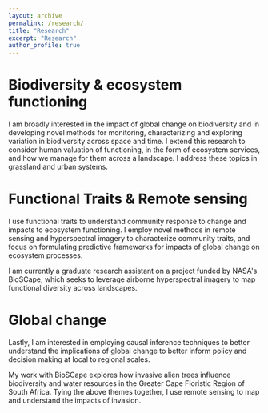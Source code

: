 ```yaml
---
layout: archive
permalink: /research/
title: "Research"
excerpt: "Research"
author_profile: true
---
```


Biodiversity & ecosystem functioning
======

I am broadly interested in the impact of global change on biodiversity and in developing novel methods for monitoring, characterizing and exploring variation in biodiversity across space and time. I extend this research to consider human valuation of functioning, in the form of ecosystem services, and how we manage for them across a landscape. I address these topics in grassland and urban systems.

Functional Traits & Remote sensing
======

I use functional traits to understand community response to change and impacts to ecosystem functioning. I employ novel methods in remote sensing and hyperspectral imagery to characterize community traits, and focus on formulating predictive frameworks for impacts of global change on ecosystem processes.

I am currently a graduate research assistant on a project funded by NASA's BioSCape, which seeks to leverage airborne hyperspectral imagery to map functional diversity across landscapes.

Global change
======

Lastly, I am interested in employing causal inference techniques to better understand the implications of global change to better inform policy and decision making at local to regional scales. 

My work with BioSCape explores how invasive alien trees influence biodiversity and water resources in the Greater Cape Floristic Region of South Africa. Tying the above themes together, I use remote sensing to map and understand the impacts of invasion.